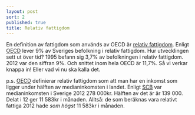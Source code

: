 ```yaml
---
layout: post
sort: 2
published: true
title: Relativ fattigdom
---
```





En definition av fattigdom som används av OECD är [relativ fattigdom](http://www.oecd-ilibrary.org/sites/factbook-2010-en/11/02/02/index.html?itemId=/content/chapter/factbook-2010-89-en). Enligt [OECD](http://www.oecd.org/social/inequality.htm "OECD - Inequality") lever 9% av Sveriges befolkning i relativ fattigdom. Hur utvecklingen sett ut över tid? 1995 befann sig 3,7% av befolkningen i relativ fattigdom. 2012 var den siffran 9%. Och snittet inom hela OECD är 11,7%. Så vi verkar knappa in! Eller vad vi nu ska kalla det.

p.s. [OECD](http://www.oecd-ilibrary.org/sites/factbook-2010-en/11/02/02/index.html?itemId=/content/chapter/factbook-2010-89-en) definierar relativ fattigdom som att man har en inkomst som ligger under hälften av medianinkomsten i landet. Enligt [SCB](http://www.scb.se/sv_/Hitta-statistik/Statistik-efter-amne/Hushallens-ekonomi/Inkomster-och-inkomstfordelning/Inkomster-och-skatter/Aktuell-pong/302201/Behallare-for-Press/369661/) var medianinkomsten i Sverige 2012 278 000kr. 
Hälften av det är är 139 000. Delat i 12 ger 11 583kr i månaden. Alltså: de som beräknas vara relativt fattiga 2012 hade _som högst_ 11 583kr i månaden.
